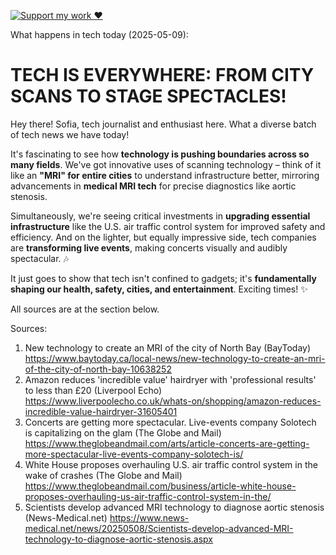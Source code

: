 [![Support my work ❤️](https://img.shields.io/badge/Support%20my%20work%20❤️-orange?style=for-the-badge&logo=patreon&logoColor=white)](https://www.patreon.com/c/orobocigano)

What happens in tech today (2025-05-09):

# **TECH IS EVERYWHERE: FROM CITY SCANS TO STAGE SPECTACLES!**

Hey there! Sofia, tech journalist and enthusiast here. What a diverse batch of tech news we have today!

It's fascinating to see how **technology is pushing boundaries across so many fields**. We've got innovative uses of scanning technology – think of it like an **"MRI" for entire cities** to understand infrastructure better, mirroring advancements in **medical MRI tech** for precise diagnostics like aortic stenosis.

Simultaneously, we're seeing critical investments in **upgrading essential infrastructure** like the U.S. air traffic control system for improved safety and efficiency. And on the lighter, but equally impressive side, tech companies are **transforming live events**, making concerts visually and audibly spectacular. 🎶

It just goes to show that tech isn't confined to gadgets; it's **fundamentally shaping our health, safety, cities, and entertainment**. Exciting times! ✨

All sources are at the section below.

Sources:
1. New technology to create an MRI of the city of North Bay (BayToday)
   https://www.baytoday.ca/local-news/new-technology-to-create-an-mri-of-the-city-of-north-bay-10638252
2. Amazon reduces 'incredible value' hairdryer with 'professional results' to less than £20 (Liverpool Echo)
   https://www.liverpoolecho.co.uk/whats-on/shopping/amazon-reduces-incredible-value-hairdryer-31605401
3. Concerts are getting more spectacular. Live-events company Solotech is capitalizing on the glam (The Globe and Mail)
   https://www.theglobeandmail.com/arts/article-concerts-are-getting-more-spectacular-live-events-company-solotech-is/
4. White House proposes overhauling U.S. air traffic control system in the wake of crashes (The Globe and Mail)
   https://www.theglobeandmail.com/business/article-white-house-proposes-overhauling-us-air-traffic-control-system-in-the/
5. Scientists develop advanced MRI technology to diagnose aortic stenosis (News-Medical.net)
   https://www.news-medical.net/news/20250508/Scientists-develop-advanced-MRI-technology-to-diagnose-aortic-stenosis.aspx